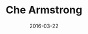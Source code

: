 ---
layout: site
title: "Che Armstrong"
date: 2016-03-22
categories: [community]
version: 1.5.1
major: 1
minor: 5
patch: 1
slug: che-armstrong
link: http://chearmstrong.github.io/chearmstrong.com/#/
permalink: /sites/:slug
---